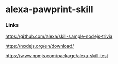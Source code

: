 # alexa-pawprint-skill

### Links

https://github.com/alexa/skill-sample-nodejs-trivia

https://nodejs.org/en/download/

https://www.npmjs.com/package/alexa-skill-test
